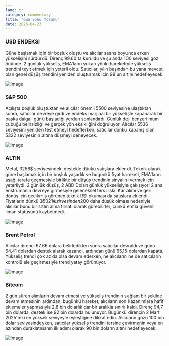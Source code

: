 ```yaml
---
lang: tr
category: commentary
title: "Gün Sonu Yorumu"
date: 2025-04-23
---
```


### USD ENDEKSI

Güne başlamak için bir boşluk oluştu ve alıcılar seans boyunca erken yükselişini sürdürdü. Direnç 99.60'ta kuruldu ve şu anda 100 seviyesi göz önünde. 2 günlük yükseliş, EMA'ların yukarı yönlü hareketiyle yükseliş trendini teyit etmek için yeterli oldu. Satıcılar, yılın başından bu yana mevcut olan genel düşüş trendini yeniden oluşturmak için 99'un altını hedefleyecek.

![Image](https://markleighedu.github.io/img/Apr-2025/23-Apr-2025/usdindex.jpg)

### S&P 500

Açılışta boşluk oluştuktan ve alıcılar önemli 5500 seviyesine ulaştıktan sonra, satıcılar devreye girdi ve endeks marjinal bir yükselişle kapanarak bir başka dalgalı günü başladığı yerden sonlandırdı. Günlük doji benzeri mum çubuğu belirsizliği ve gerçek yön eksikliğini doğruluyor. Alıcılar 5536 seviyesini yeniden test etmeyi hedeflerken, satıcılar dünkü kapanış olan 5322 seviyesinin altına düşmeyi deneyecek.

![Image](https://markleighedu.github.io/img/Apr-2025/23-Apr-2025/sp500.jpg)

### ALTIN

Metal, 3258$ seviyesindeki destekle dünkü satışlara eklendi. Teknik olarak güne başlamak için bir boşluk yaşadık ve bugünkü fiyat hareketi, EMA'ların aşağı tarafa geçmesiyle birlikte bir düşüş trendinin sinyalini vermek için yeterliydi. 2 günlük düşüş, 2 ABD Doları günlük yükselişiyle çakışıyor; 2 ana enstrümanın devreye girmesiyle geleneksel ters ilişki. Kâr alımı ve geri dönüş için gecikmiş görünen teknik RSI okuması da satışlara eklendi. Fiyatların dünkü 3502$'lık zirvesinden 200$ daha düşük olması nedeniyle alıcılar bunu bir satın alma fırsatı olarak görebilirler, çünkü emtia güvenli liman statüsünü kaybetmedi.

![Image](https://markleighedu.github.io/img/Apr-2025/23-Apr-2025/gold.jpg)

### Brent Petrol

Alıcılar direnci 67,66 dolara belirledikten sonra satıcılar devraldı ve günü 64,41 dolardan destek alarak kazandı, ardından günü 65,15 dolardan kapattı. Yükseliş trendi çok az da olsa devam ederken, ne alıcıların ne de satıcıların kontrolü ele geçirmesiyle trend yatay görünüyor.

![Image](https://markleighedu.github.io/img/Apr-2025/23-Apr-2025/brentoil.jpg)

### Bitcoin

2 gün süren alımların devam etmesi ve yükseliş trendinin sağlam bir şekilde devam etmesinin ardından, bugünkü hareket, alıcıların son kazanımlara hafif eklemeler yapmasıyla 2,8 bin dolarlık dar bir aralıkla sınırlı kaldı. Direnç 94,7 bin dolarda, destek ise 92 bin dolarda bulunuyor. Bugünkü direncin 2 Mart 2025'teki en yüksek seviyeyle eşleştiğine dikkat edin. Alıcıların gözü 100 bin dolar seviyesindeyken, satıcılar yükseliş trendini tersine çevirmenin veya en azından duraklatmanın ilk adımı olarak 90 bin doların altını hedefleyecek.

![Image](https://markleighedu.github.io/img/Apr-2025/23-Apr-2025/bitcoin.jpg)

